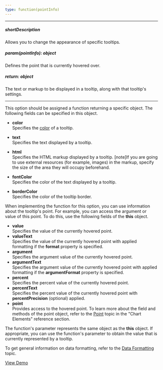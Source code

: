 ```yaml
---
type: function(pointInfo)
---
```

---
##### shortDescription
Allows you to change the appearance of specific tooltips.

##### param(pointInfo): object
Defines the point that is currently hovered over.

##### return: object
The text or markup to be displayed in a tooltip, along with that tooltip's settings.

---
This option should be assigned a function returning a specific object. The following fields can be specified in this object.

- **color**		
Specifies the [color](/api-reference/20%20Data%20Visualization%20Widgets/BaseWidget/1%20Configuration/tooltip/color.md '/Documentation/ApiReference/Data_Visualization_Widgets/dxPieChart/Configuration/tooltip/#color') of a tooltip.

- **text**		
Specifies the text displayed by a tooltip.

- **html**		
Specifies the HTML markup displayed by a tooltip.
[note]If you are going to use external resources (for example, images) in the markup, specify the size of the area they will occupy beforehand.

- **fontColor**		
Specifies the color of the text displayed by a tooltip.

- **borderColor**		
Specifies the color of the tooltip border.

When implementing the function for this option, you can use information about the tooltip's point. For example, you can access the argument or value of this point. To do this, use the following fields of the **this** object.

* **value**   
Specifies the value of the currently hovered point.
* **valueText**   
Specifies the value of the currently hovered point with applied formatting if the **format** property is specified.
* **argument**   
Specifies the argument value of the currently hovered point.
* **argumentText**   
Specifies the argument value of the currently hovered point with applied formatting if the **argumentFormat** property is specified.
* **percent**     
Specifies the percent value of the currently hovered point.
* **percentText**    
Specifies the percent value of the currently hovered point with **percentPrecision** (optional) applied.
* **point**    
Provides access to the hovered point. To learn more about the field and methods of the point object, refer to the [Point](/api-reference/20%20Data%20Visualization%20Widgets/15%20dxPieChart/7%20Chart%20Elements '/Documentation/ApiReference/Data_Visualization_Widgets/dxPieChart/Chart_Elements/') topic in the "Chart Elements" reference section.

The function's parameter represents the same object as the **this** object. If appropriate, you can use the function's parameter to obtain the value that is currently represented by a tooltip.

To get general information on data formatting, refer to the [Data Formatting](/concepts/20%20Data%20Visualization/40%20Common/30%20Data%20Formatting '/Documentation/Guide/Data_Visualization/Common/Data_Formatting/') topic.

<a href="http://js.devexpress.com/Demos/WidgetsGallery/#demo/chartschartsadvancedfeaturestooltiphtmlsupport" class="button orange small fix-width-155" style="margin-right: 20px;" target="_blank">View Demo</a>